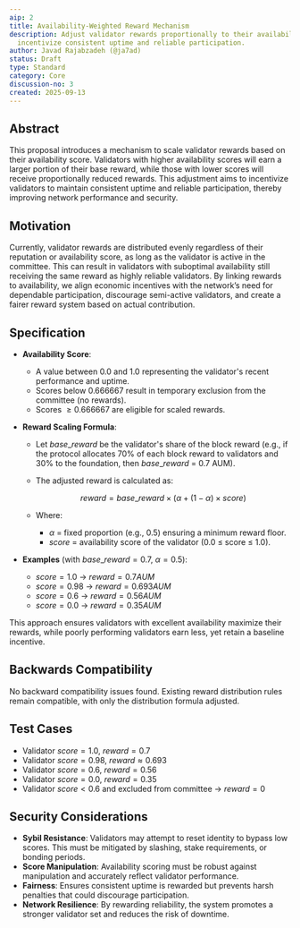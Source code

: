 ```yaml
---
aip: 2
title: Availability-Weighted Reward Mechanism
description: Adjust validator rewards proportionally to their availability score to
  incentivize consistent uptime and reliable participation.
author: Javad Rajabzadeh (@ja7ad)
status: Draft
type: Standard
category: Core
discussion-no: 3
created: 2025-09-13
---
```


## Abstract

This proposal introduces a mechanism to scale validator rewards based on their
availability score. Validators with higher availability scores will earn a
larger portion of their base reward, while those with lower scores will receive
proportionally reduced rewards. This adjustment aims to incentivize validators
to maintain consistent uptime and reliable participation, thereby improving
network performance and security.

## Motivation

Currently, validator rewards are distributed evenly regardless of their reputation
or availability score, as long as the validator is active in the committee.
This can result in validators with suboptimal availability still receiving the
same reward as highly reliable validators. By linking rewards to availability,
we align economic incentives with the network’s need for dependable
participation, discourage semi-active validators, and create a fairer reward
system based on actual contribution.

## Specification

- **Availability Score**:
   - A value between $0.0$ and $1.0$ representing the validator's recent
    performance and uptime.
   - Scores below $0.666667$ result in temporary exclusion from the committee
    (no rewards).
   - Scores $≥ 0.666667$ are eligible for scaled rewards.

- **Reward Scaling Formula**:
   - Let $base\_reward$ be the validator's share of the block reward (e.g., if
    the protocol allocates 70% of each block reward to validators and 30% to
    the foundation, then $base\_reward$ = 0.7 AUM).
   - The adjusted reward is calculated as:

      $$
      reward = base\_reward × (α + (1 − α) × score)
      $$

   - Where:
      - $α$ = fixed proportion (e.g., 0.5) ensuring a minimum reward floor.
      - $score$ = availability score of the validator (0.0 ≤ score ≤ 1.0).

- **Examples** (with $base\_reward = 0.7$, $α = 0.5$):
   - $score = 1.0$ → $reward = 0.7 AUM$
   - $score = 0.98$ → $reward = 0.693 AUM$
   - $score = 0.6$ → $reward = 0.56 AUM$
   - $score = 0.0$ → $reward = 0.35 AUM$

This approach ensures validators with excellent availability maximize their
rewards, while poorly performing validators earn less, yet retain a baseline
incentive.

## Backwards Compatibility

No backward compatibility issues found. Existing reward distribution rules
remain compatible, with only the distribution formula adjusted.

## Test Cases

- Validator $score = 1.0$, $reward = 0.7$
- Validator $score = 0.98$, $reward ≈ 0.693$
- Validator $score = 0.6$, $reward = 0.56$
- Validator $score = 0.0$, $reward = 0.35$
- Validator $score < 0.6$ and excluded from committee → $reward = 0$

## Security Considerations

- **Sybil Resistance**: Validators may attempt to reset identity to bypass low
  scores. This must be mitigated by slashing, stake requirements, or bonding
  periods.
- **Score Manipulation**: Availability scoring must be robust against
  manipulation and accurately reflect validator performance.
- **Fairness**: Ensures consistent uptime is rewarded but prevents harsh
  penalties that could discourage participation.
- **Network Resilience**: By rewarding reliability, the system promotes a
  stronger validator set and reduces the risk of downtime.
